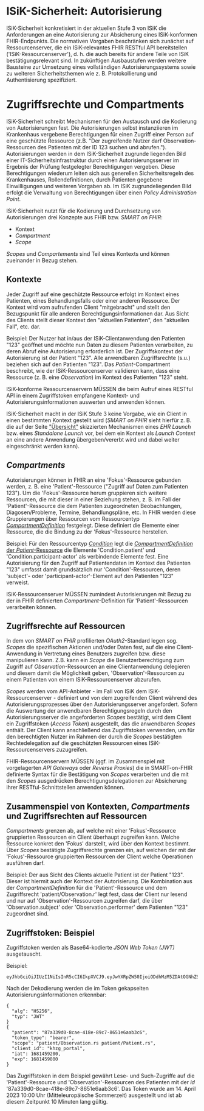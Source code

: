 # ISiK-Sicherheit: Autorisierung

ISiK-Sicherheit konkretisiert in der aktuellen Stufe 3 von ISiK die Anforderungen an eine Autorisierung zur Absicherung eines ISiK-konformen FHIR-Endpunkts. Die normativen Vorgaben beschränken sich zunächst auf Ressourcenserver, die ein ISiK-relevantes FHIR RESTful API bereitstellen ('ISiK-Ressourcenserver'), d. h. die auch bereits für andere Teile von ISiK bestätigungsrelevant sind. In zukünftigen Ausbaustufen werden weitere Bausteine zur Umsetzung eines vollständigen Autorisierungssystems sowie zu weiteren Sicherheitsthemen wie z. B. Protokollierung und Authentisierung spezifiziert. 

# Zugriffsrechte und Compartments

ISiK-Sicherheit schreibt Mechanismen für den Austausch und die Kodierung von Autorisierungen fest. Die Autorisierungen selbst instanziieren im Krankenhaus vergebene Berechtigungen für einen Zugriff einer Person auf eine geschützte Ressource (z.B. "Der zugreifende Nutzer darf Observation-Ressourcen des Patienten mit der ID 123 suchen und abrufen."). Autorisierungen werden in dem ISiK-Sicherheit zugrunde liegenden Bild einer IT-Sicherheitsinfrastruktur durch einen Autorisierungsserver im Ergebnis der Prüfung festgelegter Berechtigungen vergeben. Diese Berechtigungen wiederum leiten sich aus generellen Sicherheitsregeln des Krankenhauses, Rollendefinitionen, durch Patienten gegebene Einwilligungen und weiteren Vorgaben ab. Im ISiK zugrundeliegenden Bild erfolgt die Verwaltung von Berechtigungen über einen _Policy Administration Point_.  

ISiK-Sicherheit nutzt für die Kodierung und Durchsetzung von Autorisierungen drei Konzepte aus FHIR bzw. _SMART on FHIR_:
* Kontext
* _Compartment_ 
* _Scope_

 _Scopes_ und _Compartements_ sind Teil eines Kontexts und können zueinander in Bezug stehen.

## Kontexte

Jeder Zugriff auf eine geschützte Ressource erfolgt im Kontext eines Patienten, eines Behandlungsfalls oder einer anderen Ressource. Der Kontext wird vom aufrufenden Client "mitgebracht" und stellt den Bezugspunkt für alle anderen Berechtigungsinformationen dar. Aus Sicht des Clients stellt dieser Kontext den "aktuellen Patienten", den "aktuellen Fall", etc. dar.

Beispiel: Der Nutzer hat in/aus der ISiK-Clientanwendung den Patienten "123" geöffnet und möchte nun Daten zu diesem Patienten verarbeiten, zu deren Abruf eine Autorisierung erforderlich ist. Der Zugriffskontext der Autorisierung ist der Patient "123". Alle anwendbaren Zugriffsrechte (s.u.) beziehen sich auf den Patienten "123". Das _Patient_-Compartment beschreibt, wie der ISiK-Ressourcenserver validieren kann, dass eine Ressource (z. B. eine _Observation_) im Kontext des Patienten "123" steht.

ISiK-konforme Ressourcenservern MÜSSEN die beim Aufruf eines RESTful API in einem Zugriffstoken empfangene Kontext- und Autorisierungsinformationen auswerten und anwenden können.

ISiK-Sicherheit macht in der ISiK Stufe 3 keine Vorgabe, wie ein Client in einen bestimmten Kontext gestellt wird (_SMART on FHIR_ sieht hierfür z. B. die auf der Seite ["Übersicht"](Uebersicht.md) skizzierten Mechanismen eines _EHR Launch_ bzw. eines _Standalone Launch_ vor, bei dem ein Kontext als _Launch Context_ an eine andere Anwendung übergeben/vererbt wird und dabei weiter eingeschränkt werden kann). 

## _Compartments_

Autorisierungen können in FHIR an eine 'Fokus'-Ressource gebunden werden, z. B. eine 'Patient'-Ressource ("Zugriff auf Daten zum Patienten 123"). Um die 'Fokus'-Ressource herum gruppieren sich weitere Ressourcen, die mit dieser in einer Beziehung stehen, z. B. im Fall der 'Patient'-Ressource die dem Patienten zugeordneten Beobachtungen, Diagosen/Probleme, Termine, Behandlungspläne, etc. In FHIR werden diese Gruppierungen über Ressourcen vom Ressourcentyp [_CompartmentDefinition_](http://hl7.org/fhir/compartmentdefinition.html) festgelegt. Diese definiert die Elemente einer Ressource, die die Bindung zu der 'Fokus'-Ressource herstellen. 

Beispiel: Für den Ressourcentyp [_Condition_](http://hl7.org/fhir/condition.html) legt die [_CompartmentDefinition_ der _Patient_-Ressource](http://hl7.org/fhir/compartmentdefinition-patient.html) die Elemente 'Condition.patient' und 'Condition.participant-actor' als verbindende Elemente fest. Eine Autorisierung für den Zugriff auf Patientendaten im Kontext des Patienten "123" umfasst damit grundsätzlich nur 'Condition'-Ressourcen, deren 'subject'- oder 'participant-actor'-Element auf den Patienten "123" verweist.  

ISiK-Ressourcenserver MÜSSEN zumindest Autorisierungen mit Bezug zu der in FHIR definierten _Compartment_-Definition für 'Patient'-Ressourcen verarbeiten können.

## Zugriffsrechte auf Ressourcen

In dem von _SMART on FHIR_ profilierten _OAuth2_-Standard legen sog. _Scopes_ die spezifischen Aktionen und/oder Daten fest, auf die eine Client-Anwendung in Vertretung eines Benutzers zugreifen bzw. diese manipulieren kann. Z.B. kann ein _Scope_ die Benutzerberechtigung zum Zugriff auf _Observation_-Ressourcen an eine Clientanwendung delegieren und diesem damit die Möglichkeit geben, 'Observation'-Ressourcen zu einem Patienten von einem ISiK-Ressourcenserver abzurufen.

_Scopes_ werden vom API-Anbieter - im Fall von ISiK dem ISiK-Ressourcenserver - definiert und von dem zugreifenden Client während des Autorisierungsprozesses über den Autorisierungsserver angefordert. Sofern die Auswertung der anwendbaren Berechtigungsregeln durch den Autorisierungsserver die angeforderten _Scopes_ bestätigt, wird dem Client ein Zugriffstoken (_Access Token_) ausgestellt, das die anwendbaren _Scopes_ enthält. Der Client kann anschließend das Zugriffstoken verwenden, um für den berechtigten Nutzer im Rahmen der durch die _Scopes_ bestätigten Rechtedelegation auf die geschützten Ressourcen eines ISiK-Ressourcenservers zuzugreifen. 

FHIR-Ressourcenservern MÜSSEN (ggf. im Zusammenspiel mit vorgelagerten _API Gateways_ oder _Reverse Proxies_) die in SMART-on-FHIR definierte Syntax für die Bestätigung von _Scopes_ verarbeiten und die mit den _Scopes_ ausgedrücken Berechtigungsdelegationen zur Absicherung ihrer RESTful-Schnittstellen anwenden können.

## Zusammenspiel von Kontexten, _Compartments_ und Zugriffsrechten auf Ressourcen

_Compartments_ grenzen ab, auf welche mit einer 'Fokus'-Ressource gruppierten Ressourcen ein Client überhaupt zugreifen kann. Welche Ressource konkret den 'Fokus' darstellt, wird über den Kontext bestimmt. Über _Scopes_ bestätigte Zugriffsrechte grenzen ein, auf welchen der mit der 'Fokus'-Ressource gruppierten Ressourcen der Client welche Operationen ausführen darf. 

Beispiel: Der aus Sicht des Clients aktuelle Patient ist der Patient "123". Dieser ist hiermit auch der Kontext der Autorisierung. Die Kombination aus der _CompartmentDefinition_ für die 'Patient'-Ressource und dem Zugriffsrecht 'patient/Observation.r' legt fest, dass der Client nur lesend und nur auf 'Observation'-Ressourcen zugreifen darf, die über 'Observation.subject' oder 'Observation.performer' dem Patienten "123" zugeordnet sind.


## Zugriffstoken: Beispiel

Zugriffstoken werden als Base64-kodierte _JSON Web Token (JWT)_ ausgetauscht. 

Beispiel:

```
eyJhbGciOiJIUzI1NiIsInR5cCI6IkpXVCJ9.eyJwYXRpZW50IjoiODdhMzM5ZDAtOGNhZS00MThlLTg5YzctODY1MWU2YWFiM2M2IiwidG9rZW5fdHlwZSI6ImJlYXJlciIsInNjb3BlIjoicGF0aWVudC9PYnNlcnZhdGlvbi5ycyBwYXRpZW50L1BhdGllbnQucnMiLCJjbGllbnRfaWQiOiJraHpnX3BvcnRhbCIsImlhdCI6MTY4MTQ1OTIwMCwiZXhwIjoxNjgxNDU5ODAwfQ.NyA2LO9u17mZRXz4yP6uUvibuhpjVo5uLslXo2U4DOA
```
Nach der Dekodierung werden die im Token gekapselten Autorisierungsinformationen erkennbar:

```
{
  "alg": "HS256",
  "typ": "JWT"
}
{
  "patient": "87a339d0-8cae-418e-89c7-8651e6aab3c6",
  "token_type": "bearer",
  "scope": "patient/Observation.rs patient/Patient.rs",
  "client_id": "khzg_portal",
  "iat": 1681459200,
  "exp": 1681459800
}
```

Das Zugriffstoken in dem Beispiel gewährt Lese- und Such-Zugriffe auf die 'Patient'-Ressource und 'Observation'-Ressourcen des Patienten mit der _id_ '87a339d0-8cae-418e-89c7-8651e6aab3c6'. Das Token wurde am 14. April 2023 10:00 Uhr (Mitteleuropäische Sommerzeit) ausgestellt und ist ab diesem Zeitpunkt 10 Minuten lang gültig.